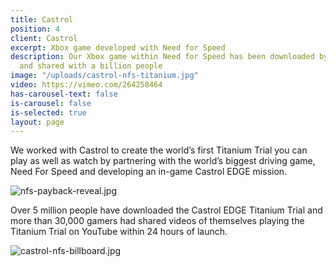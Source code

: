 ```yaml
---
title: Castrol
position: 4
client: Castrol
excerpt: Xbox game developed with Need for Speed
description: Our Xbox game within Need for Speed has been downloaded by 5 million
  and shared with a billion people
image: "/uploads/castrol-nfs-titanium.jpg"
video: https://vimeo.com/264258464
has-carousel-text: false
is-carousel: false
is-selected: true
layout: page
---
```


We worked with Castrol to create the world’s first Titanium Trial you can play as well as watch by partnering with the world’s biggest driving game, Need For Speed and developing an in-game Castrol EDGE mission.

![nfs-payback-reveal.jpg](/uploads/nfs-payback-reveal.jpg)

Over 5 million people have downloaded the Castrol EDGE Titanium Trial and more than 30,000 gamers had shared videos of themselves playing the Titanium Trial on YouTube within 24 hours of launch.

![castrol-nfs-billboard.jpg](/uploads/castrol-nfs-billboard.jpg)